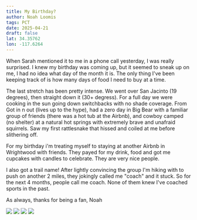 ```yaml
---
title: My Birthday?
author: Noah Loomis
tags: PCT
date: 2025-04-21
draft: false
lat: 34.35762
lon: -117.6264
---
```


<script>
    import Image from '$lib/Image.svelte'
</script>

When Sarah mentioned it to me in a phone call yesterday, I was really surprised. I knew my birthday was coming up, but it seemed to sneak up on me, I had no idea what day of the month it is. The only thing I've been keeping track of is how many days of food I need to buy at a time. 

The last stretch has been pretty intense. We went over San Jacinto (19 degrees), then straight down it (30+ degress). For a full day we were cooking in the sun going down switchbacks with no shade coverage. From Got in n out (lives up to the hype), had a zero day in Big Bear with a familiar group of friends (there was a hot tub at the Airbnb), and cowboy camped (no shelter) at a natural hot springs with extremely brave and unafraid squirrels. Saw my first rattlesnake that hissed and coiled at me before slithering off. 

For my birthday i'm treating myself to staying at another Airbnb in Wrightwood with friends. They payed for my drink, food and got me cupcakes with candles to celebrate. They are very nice people.

I also got a trail name! After lightly convincing the group I'm hiking with to push on another 2 miles, they jokingly called me "coach" and it stuck. So for the next 4 months, people call me coach. None of them knew I've coached sports in the past.

As always, thanks for being a fan,
Noah

<Image src="/img/babyRattler.jpg" caption="Small danger noodle"/>

<Image src="/img/bigbear.jpg" caption="friends in big bear"/>

<Image src="/img/donkeys.jpg"/>

<Image src="/img/hitching.jpg" caption="hitching a ride into Wrightwood"/>


